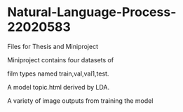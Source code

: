 # Natural-Language-Process-22020583

Files for Thesis and Miniproject

Miniproject contains four datasets of 

film types named train,val,val1,test.

A model topic.html derived by LDA.

A variety of image outputs from training the model
